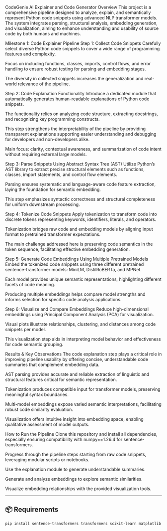 CodeGenie AI Explainer and Code Generator
Overview
This project is a comprehensive pipeline designed to analyze, explain, and semantically represent Python code snippets using advanced NLP transformer models. The system integrates parsing, structural analysis, embedding generation, and visualization, aiming to enhance understanding and usability of source code by both humans and machines.

Milestone 1: Code Explainer Pipeline
Step 1: Collect Code Snippets
Carefully select diverse Python code snippets to cover a wide range of programming features and complexity.

Focus on including functions, classes, imports, control flows, and error handling to ensure robust testing for parsing and embedding stages.

The diversity in collected snippets increases the generalization and real-world relevance of the pipeline.

Step 2: Code Explanation Functionality
Introduce a dedicated module that automatically generates human-readable explanations of Python code snippets.

The functionality relies on analyzing code structure, extracting docstrings, and recognizing key programming constructs.

This step strengthens the interpretability of the pipeline by providing transparent explanations supporting easier understanding and debugging for developers and non-developers alike.

Main focus: clarity, contextual awareness, and summarization of code intent without requiring external large models.

Step 3: Parse Snippets Using Abstract Syntax Tree (AST)
Utilize Python’s AST library to extract precise structural elements such as functions, classes, import statements, and control flow elements.

Parsing ensures systematic and language-aware code feature extraction, laying the foundation for semantic embedding.

This step emphasizes syntactic correctness and structural completeness for uniform downstream processing.

Step 4: Tokenize Code Snippets
Apply tokenization to transform code into discrete tokens representing keywords, identifiers, literals, and operators.

Tokenization bridges raw code and embedding models by aligning input format to pretrained transformer expectations.

The main challenge addressed here is preserving code semantics in the token sequence, facilitating effective embedding generation.

Step 5: Generate Code Embeddings Using Multiple Pretrained Models
Embed the tokenized code snippets using three different pretrained sentence-transformer models: MiniLM, DistilRoBERTa, and MPNet.

Each model provides unique semantic representations, highlighting different facets of code meaning.

Producing multiple embeddings helps compare model strengths and informs selection for specific code analysis applications.

Step 6: Visualize and Compare Embeddings
Reduce high-dimensional embeddings using Principal Component Analysis (PCA) for visualization.

Visual plots illustrate relationships, clustering, and distances among code snippets per model.

This visualization step aids in interpreting model behavior and effectiveness for code semantic grouping.

Results & Key Observations
The code explanation step plays a critical role in improving pipeline usability by offering concise, understandable code summaries that complement embedding data.

AST parsing provides accurate and reliable extraction of linguistic and structural features critical for semantic representation.

Tokenization produces compatible input for transformer models, preserving meaningful syntax boundaries.

Multi-model embeddings expose varied semantic interpretations, facilitating robust code similarity evaluation.

Visualization offers intuitive insight into embedding space, enabling qualitative assessment of model outputs.

How to Run the Pipeline
Clone this repository and install all dependencies, especially ensuring compatibility with numpy==1.26.4 for sentence-transformers.

Progress through the pipeline steps starting from raw code snippets, leveraging modular scripts or notebooks.

Use the explanation module to generate understandable summaries.

Generate and analyze embeddings to explore semantic similarities.

Visualize embedding relationships with the provided visualization tools.



---

## 📦 Requirements

```bash
pip install sentence-transformers transformers scikit-learn matplotlib seaborn
